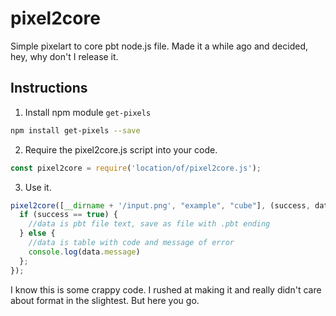 # pixel2core
Simple pixelart to core pbt node.js file.
Made it a while ago and decided, hey, why don't I release it.

## Instructions
1. Install npm module `get-pixels`
```bash
npm install get-pixels --save
```
2. Require the pixel2core.js script into your code.
```js
const pixel2core = require('location/of/pixel2core.js');
```
3. Use it.
```js
pixel2core([__dirname + '/input.png', "example", "cube"], (success, data) => {
  if (success == true) {
    //data is pbt file text, save as file with .pbt ending
  } else {
    //data is table with code and message of error
    console.log(data.message)
  };
});
```

I know this is some crappy code.
I rushed at making it and really didn't care about format in the slightest.
But here you go.
